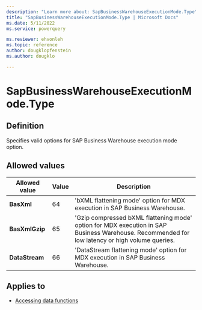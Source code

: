 ```yaml
---
description: "Learn more about: SapBusinessWarehouseExecutionMode.Type"
title: "SapBusinessWarehouseExecutionMode.Type | Microsoft Docs"
ms.date: 5/11/2022
ms.service: powerquery

ms.reviewer: ehvonleh
ms.topic: reference
author: dougklopfenstein
ms.author: dougklo

---
```

# SapBusinessWarehouseExecutionMode.Type

## Definition

Specifies valid options for SAP Business Warehouse execution mode option.

## Allowed values

|Allowed value|Value|Description|  
|------------|--|---------------|  
|**BasXml**|64|'bXML flattening mode' option for MDX execution in SAP Business Warehouse.|
|**BasXmlGzip**|65|'Gzip compressed bXML flattening mode' option for MDX execution in SAP Business Warehouse. Recommended for low latency or high volume queries.|
|**DataStream**|66|'DataStream flattening mode' option for MDX execution in SAP Business Warehouse.|

## Applies to

* [Accessing data functions](accessing-data-functions.md)
